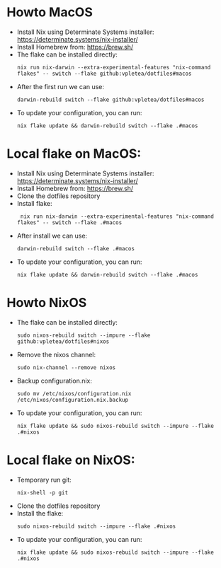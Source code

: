 # Howto MacOS
- Install Nix using Determinate Systems installer: https://determinate.systems/nix-installer/
- Install Homebrew from:  https://brew.sh/
- The flake can be installed directly:
  ```
  nix run nix-darwin --extra-experimental-features "nix-command flakes" -- switch --flake github:vpletea/dotfiles#macos
  ```
- After the first run we can use:
  ```
  darwin-rebuild switch --flake github:vpletea/dotfiles#macos
  ```
- To update your configuration, you can run:
  ```
  nix flake update && darwin-rebuild switch --flake .#macos
  ```  
# Local flake on MacOS:
- Install Nix using Determinate Systems installer: https://determinate.systems/nix-installer/
- Install Homebrew from:  https://brew.sh/
- Clone the dotfiles repository
- Install flake:
  ```
   nix run nix-darwin --extra-experimental-features "nix-command flakes" -- switch --flake .#macos
  ```
- After install we can use:
  ```
  darwin-rebuild switch --flake .#macos
  ```
- To update your configuration, you can run:
  ```
  nix flake update && darwin-rebuild switch --flake .#macos
  ```

# Howto NixOS
- The flake can be installed directly:
  ```
  sudo nixos-rebuild switch --impure --flake github:vpletea/dotfiles#nixos
  ```
- Remove the nixos channel:
  ```
  sudo nix-channel --remove nixos
  ```
- Backup configuration.nix:
  ```
  sudo mv /etc/nixos/configuration.nix /etc/nixos/configuration.nix.backup
  ```
- To update your configuration, you can run:
  ```
  nix flake update && sudo nixos-rebuild switch --impure --flake .#nixos
  ```  
# Local flake on NixOS:
- Temporary run git:
  ```
  nix-shell -p git
  ```
- Clone the dotfiles repository
- Install the flake:
  ```
  sudo nixos-rebuild switch --impure --flake .#nixos
  ```
- To update your configuration, you can run:
  ```
  nix flake update && sudo nixos-rebuild switch --impure --flake .#nixos
  ```


